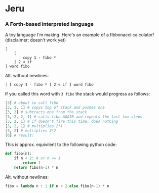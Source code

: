 # Jeru
### A Forth-based interpreted language

A toy language I'm making. Here's an example of a fibbonacci calculator! (disclaimer: doesn't work yet)

```Forth
[
    [
        copy 1 - fibo *
    ] 2 < if
] word fibo
```
Alt. without newlines:
```Forth
[ [ copy 1 - fibo * ] 2 < if ] word fibo
```
If you called this word with `3 fibo` the stack would progress as follows:
```Python
[3] # about to call fibo
[3, 3, 1] # copys top of stack and pushes one
[3, 2] # subtracts one from the stack
[3, 2, 2, 1] # calls fibo AGAIN and repeats the last two steps
[3, 2, 1] # if doesn't fire this time. does nothing
[3, 2, 1] # multiplies 2*1
[3, 2] # multiplies 3*2
[6] # result!
```

This is approx. equivilent to the following python code:

```Python
def fibo(n):
    if n < 2: # or n <= 1
        return 1
    return fibo(n-1) * n
```

Alt. without newlines:

```Python
fibo = lambda n : 1 if n < 2 else fibo(n-1) * n
```
